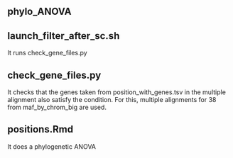 ## phylo_ANOVA

## launch_filter_after_sc.sh

It runs check_gene_files.py

## check_gene_files.py

It checks that the genes taken from position_with_genes.tsv in the multiple alignment also satisfy the condition. For this, multiple alignments for 38 from maf_by_chrom_big are used.

## positions.Rmd

It does a phylogenetic ANOVA
